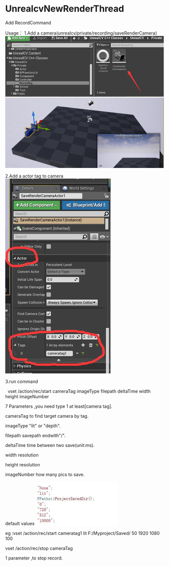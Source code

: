 # UnrealcvNewRenderThread
Add RecordCommand

Usage：
1.Add a camera(unrealcv/private/recording/saveRenderCamera)
![](Docs/CameraPic.png)
![](Docs/cameraPic2.png)

2.Add a actor tag to camera
![](Docs/tagPic.png)

3.run command



 
vset /action/rec/start cameraTag imageType filepath deltaTime width height imageNumber

7 Parameters ,you need type 1 at least[camera tag].




cameraTag                               to find target camera by tag. 

imageType                                "lit" or "depth".

filepath                                savepath endwith"/".

deltaTime                               time between two save(unit:ms).

width                                    resolution

height                                   resolution

imageNumber                             how many pics to save.


default values
![](Docs/DefaultValue.png)


eg :vset /action/rec/start cameratag1 lit F:/Myproject/Saved/ 50 1920 1080 100




vset /action/rec/stop cameraTag

1 parameter ,to stop record.

